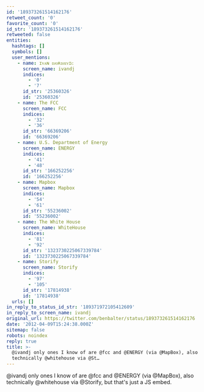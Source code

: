 ```yaml
---
id: '189373261514162176'
retweet_count: '0'
favorite_count: '0'
id_str: '189373261514162176'
retweeted: false
entities:
  hashtags: []
  symbols: []
  user_mentions:
    - name: ɪᴠᴀɴ ᴅᴊᴏʀᴅᴊᴇᴠɪᴄ
      screen_name: ivandj
      indices:
        - '0'
        - '7'
      id_str: '25360326'
      id: '25360326'
    - name: The FCC
      screen_name: FCC
      indices:
        - '32'
        - '36'
      id_str: '66369206'
      id: '66369206'
    - name: U.S. Department of Energy
      screen_name: ENERGY
      indices:
        - '41'
        - '48'
      id_str: '166252256'
      id: '166252256'
    - name: Mapbox
      screen_name: Mapbox
      indices:
        - '54'
        - '61'
      id_str: '55236002'
      id: '55236002'
    - name: The White House
      screen_name: WhiteHouse
      indices:
        - '81'
        - '92'
      id_str: '1323730225067339784'
      id: '1323730225067339784'
    - name: Storify
      screen_name: Storify
      indices:
        - '97'
        - '105'
      id_str: '17814938'
      id: '17814938'
  urls: []
in_reply_to_status_id_str: '189371972105412609'
in_reply_to_screen_name: ivandj
original_url: https://twitter.com/benbalter/status/189373261514162176
date: '2012-04-09T15:24:38.000Z'
sitemap: false
robots: noindex
reply: true
title: >-
  @ivandj only ones I know of are @fcc and @ENERGY (via @MapBox), also
  technically @whitehouse via @St…
---
```


@ivandj only ones I know of are @fcc and @ENERGY (via @MapBox), also technically @whitehouse via @Storify, but that's just a JS embed.